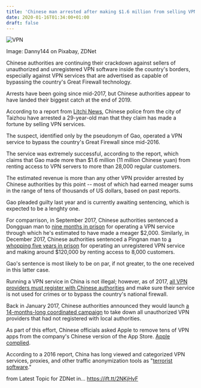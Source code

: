 ```yaml
---
title: 'Chinese man arrested after making $1.6 million from selling VPN services'
date: 2020-01-16T01:34:00+01:00
draft: false
---
```


![VPN](https://zdnet1.cbsistatic.com/hub/i/2020/01/15/24628ab8-f85c-44fa-9680-762f31bf2f18/vpn.png)

Image: Danny144 on Pixabay, ZDNet

Chinese authorities are continuing their crackdown against sellers of unauthorized and unregistered VPN software inside the country's borders, especially against VPN services that are advertised as capable of bypassing the country's Great Firewall technology.

Arrests have been going since mid-2017, but Chinese authorities appear to have landed their biggest catch at the end of 2019.

According to a report from [Litchi News](https://v.qq.com/x/cover/mzc00200dg3c7yg/z3043hew75c.html), Chinese police from the city of Taizhou have arrested a 29-year-old man that they claim has made a fortune by selling VPN services.

The suspect, identified only by the pseudonym of Gao, operated a VPN service to bypass the country's Great Firewall since mid-2016.

The service was extremely successful, according to the report, which claims that Gao made more than $1.6 million (11 million Chinese yuan) from renting access to VPN servers to more than 28,000 regular customers.

The estimated revenue is more than any other VPN provider arrested by Chinese authorities by this point -- most of which had earned meager sums in the range of tens of thousands of US dollars, based on past reports.

Gao pleaded guilty last year and is currently awaiting sentencing, which is expected to be a lenghty one.

For comparrison, in September 2017, Chinese authorities sentenced a Dongguan man to [nine months in prison](https://www.whatsonweibo.com/chinese-man-sentenced-prison-selling-vpn-software/) for operating a VPN service through which he's estimated to have made a meager $2,000. Similarly, in December 2017, Chinese authorities sentenced a Pingnan man to [a whopping five years in prison](http://365jia.cn/news/2017-12-21/78112D71E007C33C_all.html) for operating an unregistered VPN service and making around $120,000 by renting access to 8,000 customers.

Gao's sentence is most likely to be on par, if not greater, to the one received in this latter case.

Running a VPN service in China is not illegal; however, as of 2017, [all VPN providers must register with Chinese authorities](https://www.neowin.net/news/china-will-block-vpn-access-for-individuals-companies-must-register-with-the-government) and make sure their service is not used for crimes or to bypass the country's national firewall.

Back in January 2017, Chinese authorities announced they would launch [a 14-months-long coordinated campaign](https://torrentfreak.com/china-ban-unauthorized-vpn-services-in-internet-crackdown-170123/) to take down all unauthorized VPN providers that had not registered with local authorities.

As part of this effort, Chinese officials asked Apple to remove tens of VPN apps from the company's Chinese version of the App Store. [Apple complied](https://www.zdnet.com/article/apple-pulls-vpns-from-china-app-store/).

According to a 2016 report, China has long viewed and categorized VPN services, proxies, and other traffic anonymization tools as "[terrorist software](https://www.hongkongfp.com/2016/10/29/leaked-xinjiang-police-report-describes-circumvention-tools-terrorist-software/)."

  
  
from Latest Topic for ZDNet in... https://ift.tt/2NKjHvF
